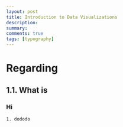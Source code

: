 ```yaml
---
layout: post
title: Introduction to Data Visualizations
description: 
summary: 
comments: true
tags: [typography]
---
```


# Regarding 
## 1.1. What is

### Hi
	1. dododo